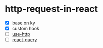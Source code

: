 # http-request-in-react

- [x] [base on ky](https://github.com/sindresorhus/ky)
- [x] custom hook
- [ ] [use-http](https://github.com/alex-cory/use-http)
- [ ] [react-query](https://github.com/tannerlinsley/react-query)

